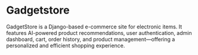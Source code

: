 # Gadgetstore
GadgetStore is a Django-based e-commerce site for electronic items. It features AI-powered product recommendations, user authentication, admin dashboard, cart, order history, and product management—offering a personalized and efficient shopping experience.
